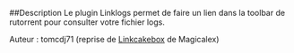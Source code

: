 ##Description
Le plugin Linklogs permet de faire un lien dans la toolbar de rutorrent pour consulter votre fichier logs.


Auteur : tomcdj71 (reprise de [Linkcakebox](https://github.com/Cakebox/linkcakebox/) de Magicalex)
